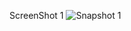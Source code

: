 ScreenShot 1
![Snapshot 1](https://cloud.githubusercontent.com/assets/16937627/14209613/aa5f966a-f842-11e5-9812-4e0bb9eb409e.PNG)
